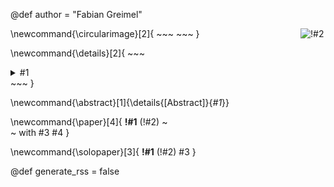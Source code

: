 @def author = "Fabian Greimel"

\newcommand{\circularimage}[2]{
    ~~~
    <img class="circular--square" src=!#1 style="max-width:35%;min-width:40px;float:right;" alt="!#2" />
    ~~~
}

\newcommand{\details}[2]{
    ~~~
    <details> <summary> #1 </summary>
     #2
    </details>
    ~~~
}

\newcommand{\abstract}[1]{\details{[Abstract]}{<i>#1</i>}}

\newcommand{\paper}[4]{
    **!#1** (!#2) ~~~<br>~~~
    with #3 #4
    }

\newcommand{\solopaper}[3]{
    **!#1** (!#2) #3
    }

@def generate_rss = false